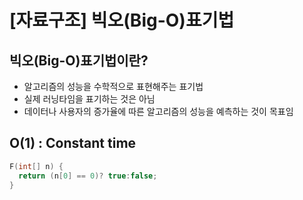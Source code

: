 # [자료구조] 빅오(Big-O)표기법

## 빅오(Big-O)표기법이란?
- 알고리즘의 성능을 수학적으로 표현해주는 표기법
- 실제 러닝타임을 표기하는 것은 아님
- 데이터나 사용자의 증가율에  따른 알고리즘의 성능을 예측하는 것이 목표임

## O(1) : Constant time

```C
F(int[] n) {
  return (n[0] == 0)? true:false;
}
```
